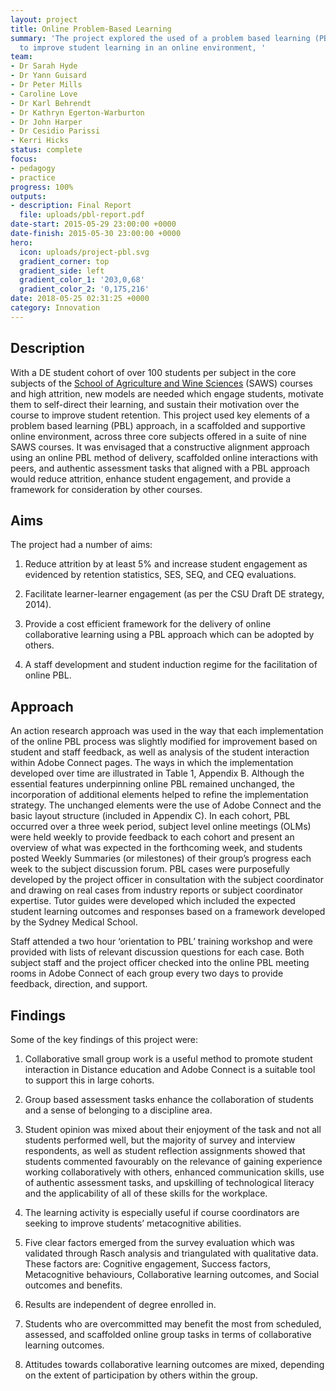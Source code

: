 ```yaml
---
layout: project
title: Online Problem-Based Learning
summary: 'The project explored the used of a problem based learning (PBL) approach
  to improve student learning in an online environment, '
team:
- Dr Sarah Hyde
- Dr Yann Guisard
- Dr Peter Mills
- Caroline Love
- Dr Karl Behrendt
- Dr Kathryn Egerton-Warburton
- Dr John Harper
- Dr Cesidio Parissi
- Kerri Hicks
status: complete
focus:
- pedagogy
- practice
progress: 100%
outputs:
- description: Final Report
  file: uploads/pbl-report.pdf
date-start: 2015-05-29 23:00:00 +0000
date-finish: 2015-05-30 23:00:00 +0000
hero:
  icon: uploads/project-pbl.svg
  gradient_corner: top
  gradient_side: left
  gradient_color_1: '203,0,68'
  gradient_color_2: '0,175,216'
date: 2018-05-25 02:31:25 +0000
category: Innovation
---
```


## Description

With a DE student cohort of over 100 students per subject in the core subjects of the [School of Agriculture and Wine Sciences](https://science.csu.edu.au/schools/agriculture-wine) (SAWS) courses and high attrition, new models are needed which engage students, motivate them to self-direct their learning, and sustain their motivation over the course to improve student retention. This project used key elements of a problem based learning (PBL) approach, in a scaffolded and supportive online environment, across three core subjects offered in a suite of nine SAWS courses. It was envisaged that a constructive alignment approach using an online PBL method of delivery, scaffolded online interactions with peers, and authentic assessment tasks that aligned with a PBL approach would reduce attrition, enhance student engagement, and provide a framework for consideration by other courses.

## Aims

The project had a number of aims:

1. Reduce attrition by at least 5% and increase student engagement as evidenced by retention statistics, SES, SEQ, and CEQ evaluations.

2. Facilitate learner-learner engagement (as per the CSU Draft DE strategy, 2014).

3. Provide a cost efficient framework for the delivery of online collaborative learning using a PBL approach which can be adopted by others.

4. A staff development and student induction regime for the facilitation of online PBL.

## Approach

An action research approach was used in the way that each implementation of the online PBL process was slightly modified for improvement based on student and staff feedback, as well as analysis of the student interaction within Adobe Connect pages. The ways in which the implementation developed over time are illustrated in Table 1, Appendix B. Although the essential features underpinning online PBL remained unchanged, the incorporation of additional elements helped to refine the implementation strategy. The unchanged elements were the use of Adobe Connect and the basic layout structure (included in Appendix C). In each cohort, PBL occurred over a three week period, subject level online meetings (OLMs) were held weekly to provide feedback to each cohort and present an overview of what was expected in the forthcoming week, and students posted Weekly Summaries (or milestones) of their group’s progress each week to the subject discussion forum.
PBL cases were purposefully developed by the project officer in consultation with the subject coordinator and drawing on real cases from industry reports or subject coordinator expertise. Tutor guides were developed which included the expected student learning outcomes and responses based on a framework developed by the Sydney Medical School.

Staff attended a two hour ‘orientation to PBL’ training workshop and were provided with lists of relevant discussion questions for each case.
Both subject staff and the project officer checked into the online PBL meeting rooms in Adobe Connect of each group every two days to provide feedback, direction, and support.


## Findings

Some of the key findings of this project were:

1. Collaborative small group work is a useful method to promote student interaction in Distance education and Adobe Connect is a suitable tool to support this in large cohorts.

2. Group based assessment tasks enhance the collaboration of students and a sense of belonging to a discipline area.

3. Student opinion was mixed about their enjoyment of the task and not all students performed well, but the majority of survey and interview respondents, as well as student reflection assignments showed that students commented favourably on the relevance of gaining experience working collaboratively with others, enhanced communication skills, use of authentic assessment tasks, and upskilling of technological literacy and the applicability of all of these skills for the workplace.

4. The learning activity is especially useful if course coordinators are seeking to improve students’ metacognitive abilities.

5. Five clear factors emerged from the survey evaluation which was validated through Rasch analysis and triangulated with qualitative data. These factors are: Cognitive engagement, Success factors, Metacognitive behaviours, Collaborative learning outcomes, and Social outcomes and benefits.

6. Results are independent of degree enrolled in.

7. Students who are overcommitted may benefit the most from scheduled, assessed, and scaffolded online group tasks in terms of collaborative learning outcomes.

8. Attitudes towards collaborative learning outcomes are mixed, depending on the extent of participation by others within the group.
